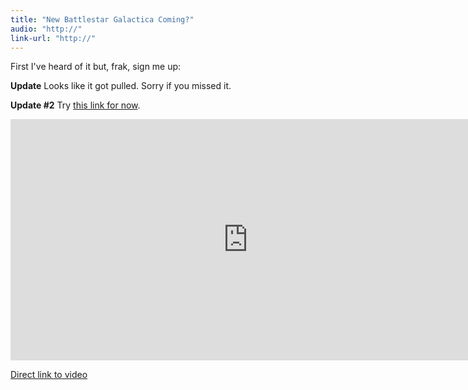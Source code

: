 ```yaml
---
title: "New Battlestar Galactica Coming?"
audio: "http://"
link-url: "http://"
---
```

<p>First I've heard of it but, frak, sign me up:</p>
<p><strong>Update</strong> Looks like it got pulled. Sorry if you missed it.</p>
<p><strong>Update #2</strong> Try <a href="http://indavideo.hu/video/zb39ky44bsg75">this link for now</a>.</p>
<p><iframe width="759" height="386" src="http://www.youtube.com/embed/A0ixAkA5bng" frameborder="0" allowfullscreen></iframe></p>
<p><a href="http://youtu.be/A0ixAkA5bng">Direct link to video</a></p>
